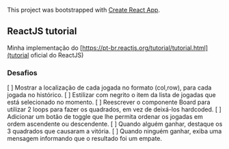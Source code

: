 This project was bootstrapped with [Create React App](https://github.com/facebook/create-react-app).

## ReactJS tutorial

Minha implementação do [https://pt-br.reactjs.org/tutorial/tutorial.html](tutorial oficial do ReactJS)

### Desafios


[ ] Mostrar a localização de cada jogada no formato (col,row), para cada jogada no histórico.
[ ] Estilizar com negrito o item da lista de jogadas que está selecionado no momento.
[ ] Reescrever o componente Board para utilizar 2 loops para fazer os quadrados, em vez de deixá-los hardcoded.
[ ] Adicionar um botão de toggle que lhe permita ordenar os jogadas em ordem ascendente ou descendente.
[ ] Quando alguém ganhar, destaque os 3 quadrados que causaram a vitória.
[ ] Quando ninguém ganhar, exiba uma mensagem informando que o resultado foi um empate.
